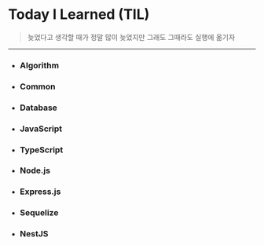 # Today I Learned (TIL)

> 늦었다고 생각할 때가 정말 많이 늦었지만 그래도 그때라도 실행에 옮기자

---

- ### Algorithm

- ### Common

- ### Database

- ### JavaScript

- ### TypeScript

- ### Node.js

- ### Express.js

- ### Sequelize

- ### NestJS

